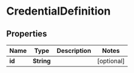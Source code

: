 

# CredentialDefinition

## Properties

Name | Type | Description | Notes
------------ | ------------- | ------------- | -------------
**id** | **String** |  |  [optional]




